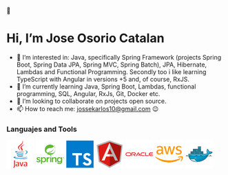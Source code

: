  👋 <h1> Hi, I’m Jose Osorio Catalan</h1>
 
 
- 👀 I’m interested in:  Java, specifically Spring Framework (projects Spring Boot, Spring Data JPA, Spring MVC, Spring Batch), 
 JPA, Hibernate, Lambdas and Functional Programming. Secondly too i like learning TypeScript with Angular in versions +5 and, of course, RxJS.
- 🌱 I’m currently learning Java, Spring Boot, Lambdas, functional programming, SQL, Angular, RxJs, Git, Docker etc.
- 💞️ I’m looking to collaborate on projects open source.  
- 📫 How to reach me: jossekarlos10@gmail.com 😉

<h3> Languajes  and Tools</h3>

<div align="left">

 <div>
    <img src="https://github.com/devicons/devicon/blob/master/icons/java/java-original-wordmark.svg" title="Java" alt="Java" width="65" height="65" style="max-width: 100%;">    
      <img src="https://github.com/devicons/devicon/blob/master/icons/spring/spring-original-wordmark.svg" title="Spring Framework" alt="Spring Framework" width="65" height="65" style="max-width: 100%;">
       <img src="https://github.com/devicons/devicon/blob/master/icons/typescript/typescript-original.svg" title="TypeScript" alt="TypeScript" width="65" height="65" style="max-width: 100%;"> 
    <img src="https://github.com/devicons/devicon/blob/master/icons/angularjs/angularjs-original.svg" title="Angular" alt="Angular" width="65" height="65" style="max-width: 100%;">    
    <img src="https://github.com/devicons/devicon/blob/master/icons/oracle/oracle-original.svg" title="Oracle" alt="Oracle" width="65" height="65" style="max-width: 100%;">
 <img src="https://github.com/devicons/devicon/blob/master/icons/amazonwebservices/amazonwebservices-plain-wordmark.svg" title="AWS" alt="AWS" width="65" height="65" style="max-width: 100%;">
  <img src="https://github.com/devicons/devicon/blob/master/icons/docker/docker-original.svg" title="Docker" alt="Docker" width="65" height="65" style="max-width: 100%;">
     
  

  
   
 </div>

</div>



